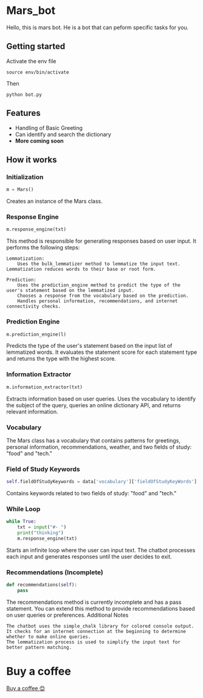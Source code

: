 # Mars_bot 
Hello, this is mars bot. He is a bot that can peform specific tasks for you.

## Getting started

Activate the env file
```
source env/bin/activate
```
Then
```
python bot.py
```

## Features

- Handling of Basic Greeting
- Can identify and search the dictionary
- **More coming soon**

## How it works 
### Initialization

```python
m = Mars()
```
Creates an instance of the Mars class.
### Response Engine

```python
m.response_engine(txt)
```

This method is responsible for generating responses based on user input. It performs the following steps:

    Lemmatization:
        Uses the bulk_lemmatizer method to lemmatize the input text. Lemmatization reduces words to their base or root form.

    Prediction:
        Uses the prediction_engine method to predict the type of the user's statement based on the lemmatized input.
        Chooses a response from the vocabulary based on the prediction.
        Handles personal information, recommendations, and internet connectivity checks.

### Prediction Engine

```python
m.prediction_engine(l)
```

Predicts the type of the user's statement based on the input list of lemmatized words. It evaluates the statement score for each statement type and returns the type with the highest score.

### Information Extractor

```python
m.information_extractor(txt)
```

Extracts information based on user queries. Uses the vocabulary to identify the subject of the query, queries an online dictionary API, and returns relevant information.
### Vocabulary

The Mars class has a vocabulary that contains patterns for greetings, personal information, recommendations, weather, and two fields of study: "food" and "tech."
### Field of Study Keywords

```python
self.fieldOfStudyKeywords = data['vocabulary']['fieldOfStudyKeyWords']
```

Contains keywords related to two fields of study: "food" and "tech."
### While Loop

```python
while True:
    txt = input("#- ")
    print("thinking")
    m.response_engine(txt)
```

Starts an infinite loop where the user can input text. The chatbot processes each input and generates responses until the user decides to exit.
### Recommendations (Incomplete)

```python
def recommendations(self):
    pass
```

The recommendations method is currently incomplete and has a pass statement. You can extend this method to provide recommendations based on user queries or preferences.
Additional Notes

    The chatbot uses the simple_chalk library for colored console output.
    It checks for an internet connection at the beginning to determine whether to make online queries.
    The lemmatization process is used to simplify the input text for better pattern matching.
    
# Buy a coffee
[Buy a coffee 😊]("https://www.buymeacoffee.com/mars.shall")

